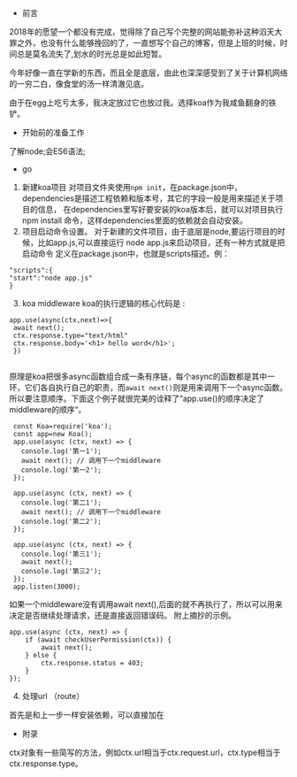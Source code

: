 - 前言

2018年的愿望一个都没有完成，觉得除了自己写个完整的网站能弥补这种滔天大罪之外，也没有什么能够挽回的了，一直想写个自己的博客，但是上班的时候，时间总是莫名流失了,划水的时光总是如此短暂。

今年好像一直在学新的东西，而且全是底层，由此也深深感受到了关于计算机网络的一穷二白，像食堂的汤一样清澈见底。

由于在egg上吃亏太多，我决定放过它也放过我。选择koa作为我咸鱼翻身的铁铲。

- 开始前的准备工作 

 了解node;会ES6语法;
 
- go

 1. 新建koa项目
 对项目文件夹使用```npm init```，在package.json中，dependencies是描述工程依赖和版本号，其它的字段一般是用来描述关于项目的信息，
 在dependencies里写好要安装的koa版本后，就可以对项目执行npm install 命令，这样dependencies里面的依赖就会自动安装。
 2. 项目启动命令设置。
 对于新建的文件项目，由于底层是node,要运行项目的时候，比如app.js,可以直接运行 node app.js来启动项目，还有一种方式就是把启动命令
 定义在package.json中，也就是scripts描述。例：
 ```
 "scripts":{
 "start":"node app.js"
 }
 ```
 3. koa middleware
  koa的执行逻辑的核心代码是 :
 ```
 app.use(async(ctx,next)=>{
  await next();
  ctx.response.type="text/html"
  ctx.response.body='<h1> hello word</h1>';
  })
  
 ```
 原理是koa把很多async函数组合成一条有序链，每个async的函数都是其中一环，它们各自执行自己的职责，而```await next()```则是用来调用下一个async函数。所以要注意顺序。下面这个例子就很完美的诠释了”app.use()的顺序决定了middleware的顺序“。
 ```
  const Koa=require('koa');
  const app=new Koa();
  app.use(async (ctx, next) => {
    console.log('第一1');
    await next(); // 调用下一个middleware
    console.log('第一2');
  });

  app.use(async (ctx, next) => {
    console.log('第二1');
    await next(); // 调用下一个middleware
    console.log('第二2');
  });

  app.use(async (ctx, next) => {
    console.log('第三1');
    await next();
    console.log('第三2');
  });
  app.listen(3000);
 ```
  如果一个middleware没有调用await next(),后面的就不再执行了，所以可以用来决定是否继续处理请求，还是直接返回错误码。
附上摘抄的示例。
```
app.use(async (ctx, next) => {
    if (await checkUserPermission(ctx)) {
        await next();
    } else {
        ctx.response.status = 403;
    }
});
```
4. 处理url （route）

首先是和上一步一样安装依赖，可以直接加在
 




























-  附录

ctx对象有一些简写的方法，例如ctx.url相当于ctx.request.url，ctx.type相当于ctx.response.type。
 
 
 
